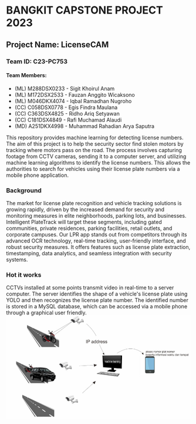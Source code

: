 BANGKIT CAPSTONE PROJECT 2023
=============================

Project Name: LicenseCAM
------------------------

### Team ID: C23-PC753

#### Team Members:

-   (ML) M288DSX0233 - Sigit Khoirul Anam
-   (ML) M172DSX2533 - Fauzan Anggito Wicaksono
-   (ML) M046DKX4074 - Iqbal Ramadhan Nugroho
-   (CC) C058DSX0778 - Egis Findra Maulana
-   (CC) C363DSX4825 - Ridho Ariq Setyawan
-   (CC) C181DSX4849 - Rafi Muchamad Alaudi
-   (MD) A251DKX4998 - Muhammad Rahadian Arya Saputra

This repository provides machine learning for detecting license numbers. The aim of this project is to help the security sector find stolen motors by tracking where motors pass on the road. The process involves capturing footage from CCTV cameras, sending it to a computer server, and utilizing machine learning algorithms to identify the license numbers. This allows the authorities to search for vehicles using their license plate numbers via a mobile phone application.

### Background
The market for license plate recognition and vehicle tracking solutions is growing rapidly, driven by the increased demand for security and monitoring measures in elite neighborhoods, parking lots, and businesses. Intelligent PlateTrack will target these segments, including gated communities, private residences, parking facilities, retail outlets, and corporate campuses. Our LPR app stands out from competitors through its advanced OCR technology, real-time tracking, user-friendly interface, and robust security measures. It offers features such as license plate extraction, timestamping, data analytics, and seamless integration with security systems.

### Hot it works
CCTVs installed at some points transmit video in real-time to a server computer. The server identifies the shape of a vehicle's license plate using YOLO and then recognizes the license plate number. The identified number is stored in a MySQL database, which can be accessed via a mobile phone through a graphical user friendly.
![Mechanism](how%20it%20works.jpeg)



